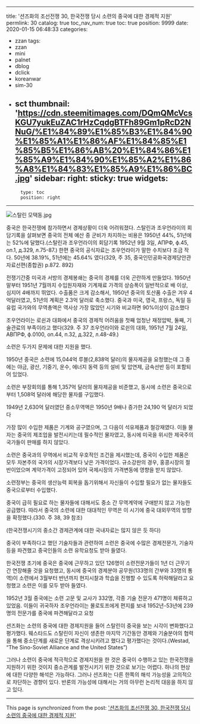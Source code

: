 
---
title: '션즈화의 조선전쟁 30, 한국전쟁 당시 소련의 중국에 대한 경제적 지원'
permlink: 30
catalog: true
toc_nav_num: true
toc: true
position: 9999
date: 2020-01-15 06:48:33
categories:
- zzan
tags:
- zzan
- mini
- palnet
- dblog
- dclick
- koreanwar
- sim-30
- sct
thumbnail: 'https://cdn.steemitimages.com/DQmQMcVcsKGU7yukEuZAC1rHzCqdgBTFh89Gm1pRcD2NNuG/%E1%84%89%E1%85%B3%E1%84%90%E1%85%A1%E1%86%AF%E1%84%85%E1%85%B5%E1%86%AB%20%E1%84%86%E1%85%A9%E1%84%90%E1%85%A2%E1%86%A8%E1%84%83%E1%85%A9%E1%86%BC.jpg'
sidebar:
    right:
        sticky: true
widgets:
    -
        type: toc
        position: right
---


![스탈린 모택동.jpg](https://cdn.steemitimages.com/DQmQMcVcsKGU7yukEuZAC1rHzCqdgBTFh89Gm1pRcD2NNuG/%E1%84%89%E1%85%B3%E1%84%90%E1%85%A1%E1%86%AF%E1%84%85%E1%85%B5%E1%86%AB%20%E1%84%86%E1%85%A9%E1%84%90%E1%85%A2%E1%86%A8%E1%84%83%E1%85%A9%E1%86%BC.jpg)

중국은 한국전쟁에 참가하면서 경제상황이 더욱 어려워졌다. 스탈린과 조우언라이의 회담기록을 살펴보면 중국의 전체 예산 중 군비가 차지하는 비용은 1950년 44%, 51년에는 52%에 달했다.(스탈린과 조우언라이의 회담기록 1952년 9월 3일, АПРФ, ф.45, оп.1, д.329, л.75-87.) 한편 중국의 공식자료는 조우언라이가 말한 수치보다 조금 작다. 50년에 38.19%, 51년에는 45.64% 였다(329, 주 35, 중국인민공화국경제당안관자료선편(종합권) p.872. 892)

전쟁기간중 미국과 서방의 경제봉쇄는 중국의 경제를 더욱 곤란하게 만들었다. 
1950년 말부터 1951년 7월까지 수입원자재와 기계재료 가격의 상승폭이 일반적으로 배 이상, 심지어 4배까지 뛰었다. 
수출품은 크게 감소해서, 1950년 중국의 토산품 수출은 겨우 4억달러였고, 51년의 계획은 2.3억 달러로 축소했다. 
중국과 미국, 영국, 프랑스, 독일 등 유럽 국가와의 무역총액은 역사상 가장 많았던 시기와 비교하면 90%이상이 감소했다

조우언라이는 로쉰과 대화에서 중국의 경제적 어려움을 첫째 엄청난 재정압박, 둘째, 기술관료의 부족이라고 했다(329. 주 37 조우언라이와 로쉰의 대화, 1951년 7월 24일,  АВПРФ, ф.0100, оп.44, п.32, д.322, л.48-49.)

소련은 두가지 문제에 대한 지원을 했다.

1950년 중국은 소련에 15,044억 루블(2,838억 달러)의 물자제공을 요청했는데 그 중에는 야금, 광산, 기중기, 운수, 에너지 동력 등의 설비 및 압연제, 금속선반 등이 포함되어 있었다. 

소련은 부장회의를 통해 1,357억 달러의 물자제공을 비준했고, 동시에 소련은 중국으로부터 1,508억 달러에 해당한 물자를 구입했다. 

1949년 2,630억 달러였던 중소무역액은 1950년 9배나 증가한 24,190 억 달러가 되었다 

가장 많이 수입한 제품은 기계와 공구였으며, 그 다음이 석유제품과 철강재였다. 이들 물자는 중국의 제조업을 발전시키는데 필수적인 물자였고, 동시에 미국을 위시한 제국주의 국가들이 판매를 하지 않았다. 

소련은 중국과의 무역에서 비교적 우호적인 조건을 제시했는데, 중국이 수입한 제품은 모두 자본주의 국가의 시장가격보다 낮은 가격이었다. 규소강판의 경우, 홍콩시장의 절반이었으며 계약가격이 고정되어 있어 국제시장의 가격변동에 영향을 받지 않았다. 

소련정부는 중국의 생산능력 회복을 돕기위해서 자신들이 수입할 필요가 없는 물자들도 중국으로부터 수입했다. 

중국이 급히 필요로 하는 물자들에 대해서도 중소 간 무역계약에 구애받지 않고 가능한 공급했다. 따라서 중국의 소련에 대한 대대적인 무역은 이 시기에 중국 대외무역의 방향을 확정했다.(330. 주 38, 39 참조)

(한국전쟁시기의 중소간 경제관계에 대한 국내자료는 많지 않은 듯 하다)

중국이 부족하다고 했던 기술자들과 관련하여 소련은 중국에 수많은 경제전문가, 기술자등을 파견했고 중국인들의 소련 유학요청도 받아 들였다. 

한국전쟁 초기에 중국은 중국에 근무하고 있던 126명이 소련전문가들이 1년 더 근무기간 연장해줄 것을 요청했고, 동시에 중국의 경제분야 공무원(133명의 간부와 33명의 통역)이 소련에서 3월부터 반년까지 현지시찰과 학습을 진행할 수 있도록 허락해달라고 요청했고 소련은 이를 모두 받아 들였다. 

1952년 3월 중국에는 소련 고문 및 교사가 332명, 각종 기술 전문가 471명이 체류하고 있었음. 이들이 귀국하자 조우언라이는 몰로토프에게 편지를 보내 1952년-53년에 239명의 전문가를 중국에 파견해달라고 요청

션즈화는 소련의 중국에 대한 경제지원을 들어 스탈린이 중국을 보는 시각이 변화했다고 평가했다. 웨스타드도  스탈린이 자신이 생존한 마지막 기간동안 경제와 기술분야의 협력을 통해 중소단계를 새로운 단계로 격상시키려고 했다고 평가했다는 것이다.(Westad, “The Sino-Soviet Alliance and the United States”) 

그러나 소련이 중국에 적극적으로 경제지원을 한 것은 중국이 수행하고 있는 한국전쟁을 지원하기 위한 것이지 중소관계를 발전시키기 위한 것으로 보기는 어렵다. 하나의 현상에 대한 다양한 해석은 가능하다. 그러나 션즈화는 다른 한쪽의 해석 가능성을 고의적으로 차단하는 경향이 있다. 반론의 가능성에 대해서는 거의 아무런 논리적 대응을 하지 않고 있다.

- - -

This page is synchronized from the post: ['션즈화의 조선전쟁 30, 한국전쟁 당시 소련의 중국에 대한 경제적 지원'](https://steemit.com/@wisdomandjustice/30)
